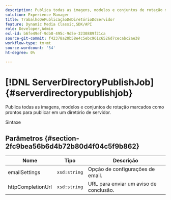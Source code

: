 ```yaml
---
description: Publica todas as imagens, modelos e conjuntos de rotação marcados como prontos para publicar em um diretório de servidor.
solution: Experience Manager
title: TrabalhoDePublicaçãoDeDiretórioDoServidor
feature: Dynamic Media Classic,SDK/API
role: Developer,Admin
exl-id: b6fe49ef-9db8-495c-9d5e-3230889f21ca
source-git-commit: f42378a20b58e4c5ebc961c6526d7cecabc2ae38
workflow-type: tm+mt
source-wordcount: '54'
ht-degree: 0%

---
```


# [!DNL ServerDirectoryPublishJob]{#serverdirectorypublishjob}

Publica todas as imagens, modelos e conjuntos de rotação marcados como prontos para publicar em um diretório de servidor.

Sintaxe

## Parâmetros {#section-2fc9bea56b6d4b72b80d4f04c5f9b862}

| Nome | Tipo | Descrição |
|---|---|---|
| emailSettings | `xsd:string` | Opção de configurações de email. |
| httpCompletionUrl | `xsd:string` | URL para enviar um aviso de conclusão. |
